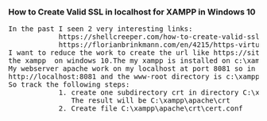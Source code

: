 <h3>
            How to Create Valid SSL in localhost for XAMPP in Windows 10
</h3>
<pre>
In the past I seen 2 very interesting links:
            https://shellcreeper.com/how-to-create-valid-ssl-in-localhost-for-xampp/
            https://florianbrinkmann.com/en/4215/https-virtual-hosts-xampp/
I want to reduce the work to create the url like https://site.test  if already have installed
the xampp  on windows 10.The my xampp is installed on c:\xampp and have control pannel.
My webserver apache work on my localhost at port 8081 so in browser can be called with 
http://localhost:8081 and the www-root directory is c:\xampp\htdocs
So track the following steps:
            1. create one subdirectory crt in directory C:\xampp\apache
               The result will be C:\xampp\apache\crt
            2. Create file C:\xampp\apache\crt\cert.conf
            
</pre>

